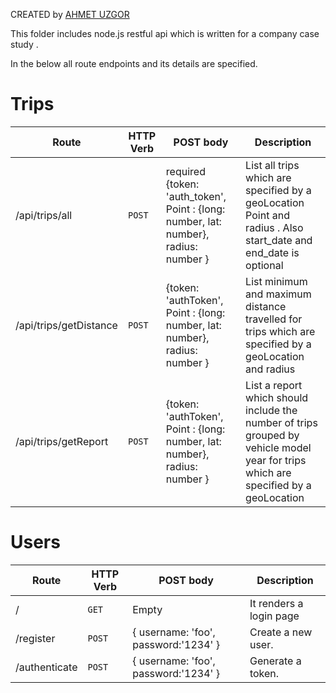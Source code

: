 CREATED by [AHMET UZGOR](https://www.linkedin.com/in/ahmet-uzgor-a1397a134/)

This folder includes node.js restful api which is written for a company case study .

In the below all route endpoints and its details are specified.

# Trips

| Route                  | HTTP Verb | POST body                                                                            | Description                                                                                                                         |
| ---------------------- | --------- | ------------------------------------------------------------------------------------ | ----------------------------------------------------------------------------------------------------------------------------------- |
| /api/trips/all         | `POST`    | required {token: 'auth_token', Point : {long: number, lat: number}, radius: number } | List all trips which are specified by a geoLocation Point and radius . Also start_date and end_date is optional                     |
| /api/trips/getDistance | `POST`    | {token: 'authToken', Point : {long: number, lat: number}, radius: number }           | List minimum and maximum distance travelled for trips which are specified by a geoLocation and radius                               |
| /api/trips/getReport   | `POST`    | {token: 'authToken', Point : {long: number, lat: number}, radius: number }           | List a report which should include the number of trips grouped by vehicle model year for trips which are specified by a geoLocation |

# Users

| Route         | HTTP Verb | POST body                            | Description             |
| ------------- | --------- | ------------------------------------ | ----------------------- |
| /             | `GET`     | Empty                                | It renders a login page |
| /register     | `POST`    | { username: 'foo', password:'1234' } | Create a new user.      |
| /authenticate | `POST`    | { username: 'foo', password:'1234' } | Generate a token.       |
